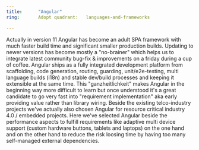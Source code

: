```yaml
---
title:      "Angular"
ring:       Adopt quadrant:   languages-and-frameworks

---
```

Actually in version 11 Angular has become an adult SPA framework with much faster build time and significant smaller
production builds. Updating to newer versions has become mostly a "no-brainer" which helps us to integrate latest
community bug-fix & improvements on a friday during a cup of coffee. Angular ships as a fully integrated development
platform from scaffolding, code generation, routing, guarding, unit/e2e-testing, multi language builds (i18n) and stable
dev/build processes and keeping it extensible at the same time. This "ganzheitlichkeit" makes Angular in the beginning
way more difficult to learn but once understood it's a great candidate to go very fast into "requirement implementation"
aka early providing value rather than library wiring. Beside the existing telco-industry projects we've actually also
chosen Angular for resource critical industry 4.0 / embedded projects. Here we've selected Angular beside the
performance aspects to fulfill requirements like adaptive multi device support (custom hardware buttons, tablets and
laptops) on the one hand and on the other hand to reduce the risk loosing time by having too many self-managed external
dependencies.

